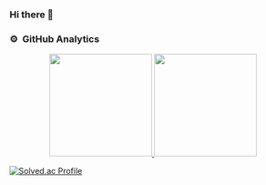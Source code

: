 ### Hi there 👋

<!--
**kangrnin/kangrnin** is a ✨ _special_ ✨ repository because its `README.md` (this file) appears on your GitHub profile.

Here are some ideas to get you started:

- 🔭 I’m currently working on ...
- 🌱 I’m currently learning ...
- 👯 I’m looking to collaborate on ...
- 🤔 I’m looking for help with ...
- 💬 Ask me about ...
- 📫 How to reach me: ...
- 😄 Pronouns: ...
- ⚡ Fun fact: ...
-->
### ⚙️ &nbsp;GitHub Analytics

<p align="center">
<a href="https://github.com/kangrnin">
  <img height="180em" src="https://github-readme-stats-eight-theta.vercel.app/api?username=kangrnin&show_icons=true&theme=algolia&include_all_commits=true&count_private=true"/>
  <img height="180em" src="https://github-readme-stats-eight-theta.vercel.app/api/top-langs/?username=kangrnin&layout=compact&langs_count=8&theme=algolia"/>
</a>
</p>

[![Solved.ac Profile](http://mazassumnida.wtf/api/v2/generate_badge?boj=kangrnin)](https://solved.ac/kangrnin/)

